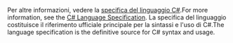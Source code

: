 <span data-ttu-id="1e002-101">Per altre informazioni, vedere la [specifica del linguaggio C#](~/docs/csharp/language-reference/language-specification/index.md).</span><span class="sxs-lookup"><span data-stu-id="1e002-101">For more information, see the [C# Language Specification](~/docs/csharp/language-reference/language-specification/index.md).</span></span> <span data-ttu-id="1e002-102">La specifica del linguaggio costituisce il riferimento ufficiale principale per la sintassi e l'uso di C#.</span><span class="sxs-lookup"><span data-stu-id="1e002-102">The language specification is the definitive source for C# syntax and usage.</span></span>
